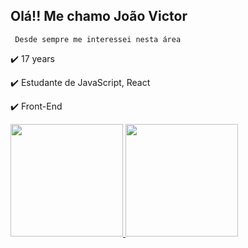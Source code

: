 ## Olá!! Me chamo João Victor

     Desde sempre me interessei nesta área

✔️ 17 years

✔️ Estudante de JavaScript, React

✔️ Front-End

<div>
     <a href="https://github.com/JoaoVictorCB">
          <img height="180em" src="https://github-readme-stats.vercel.app/api?username=JoaoVictorCB&show_icons=true&theme=react&include_all_commits=true&count_private=true"/>
          <img height="180em" src="https://github-readme-stats.vercel.app/api/top-langs/?username=JoaoVictorCB&layout=compact&langs_count=16&theme=react"/>
</div>
